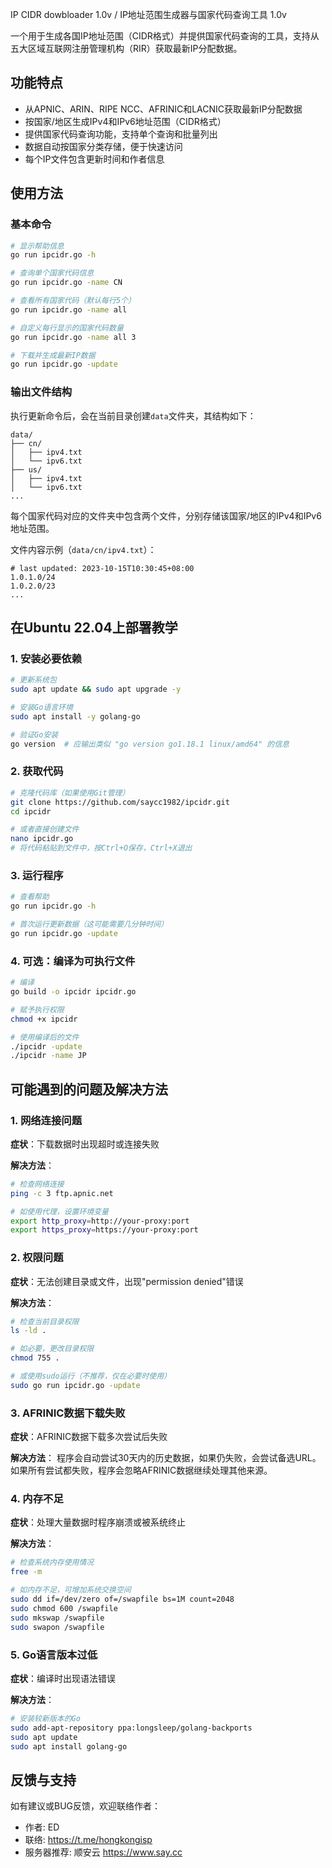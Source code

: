 IP CIDR dowbloader 1.0v / IP地址范围生成器与国家代码查询工具 1.0v

一个用于生成各国IP地址范围（CIDR格式）并提供国家代码查询的工具，支持从五大区域互联网注册管理机构（RIR）获取最新IP分配数据。

## 功能特点

- 从APNIC、ARIN、RIPE NCC、AFRINIC和LACNIC获取最新IP分配数据
- 按国家/地区生成IPv4和IPv6地址范围（CIDR格式）
- 提供国家代码查询功能，支持单个查询和批量列出
- 数据自动按国家分类存储，便于快速访问
- 每个IP文件包含更新时间和作者信息

## 使用方法

### 基本命令

```bash
# 显示帮助信息
go run ipcidr.go -h

# 查询单个国家代码信息
go run ipcidr.go -name CN

# 查看所有国家代码（默认每行5个）
go run ipcidr.go -name all

# 自定义每行显示的国家代码数量
go run ipcidr.go -name all 3

# 下载并生成最新IP数据
go run ipcidr.go -update
```

### 输出文件结构

执行更新命令后，会在当前目录创建`data`文件夹，其结构如下：

```
data/
├── cn/
│   ├── ipv4.txt
│   └── ipv6.txt
├── us/
│   ├── ipv4.txt
│   └── ipv6.txt
...
```

每个国家代码对应的文件夹中包含两个文件，分别存储该国家/地区的IPv4和IPv6地址范围。

文件内容示例（`data/cn/ipv4.txt`）：
```
# last updated: 2023-10-15T10:30:45+08:00
1.0.1.0/24
1.0.2.0/23
...
```

## 在Ubuntu 22.04上部署教学

### 1. 安装必要依赖

```bash
# 更新系统包
sudo apt update && sudo apt upgrade -y

# 安装Go语言环境
sudo apt install -y golang-go

# 验证Go安装
go version  # 应输出类似 "go version go1.18.1 linux/amd64" 的信息
```

### 2. 获取代码

```bash
# 克隆代码库（如果使用Git管理）
git clone https://github.com/saycc1982/ipcidr.git
cd ipcidr

# 或者直接创建文件
nano ipcidr.go
# 将代码粘贴到文件中，按Ctrl+O保存，Ctrl+X退出
```

### 3. 运行程序

```bash
# 查看帮助
go run ipcidr.go -h

# 首次运行更新数据（这可能需要几分钟时间）
go run ipcidr.go -update
```

### 4. 可选：编译为可执行文件

```bash
# 编译
go build -o ipcidr ipcidr.go

# 赋予执行权限
chmod +x ipcidr

# 使用编译后的文件
./ipcidr -update
./ipcidr -name JP
```

## 可能遇到的问题及解决方法

### 1. 网络连接问题

**症状**：下载数据时出现超时或连接失败

**解决方法**：
```bash
# 检查网络连接
ping -c 3 ftp.apnic.net

# 如使用代理，设置环境变量
export http_proxy=http://your-proxy:port
export https_proxy=https://your-proxy:port
```

### 2. 权限问题

**症状**：无法创建目录或文件，出现"permission denied"错误

**解决方法**：
```bash
# 检查当前目录权限
ls -ld .

# 如必要，更改目录权限
chmod 755 .

# 或使用sudo运行（不推荐，仅在必要时使用）
sudo go run ipcidr.go -update
```

### 3. AFRINIC数据下载失败

**症状**：AFRINIC数据下载多次尝试后失败

**解决方法**：
程序会自动尝试30天内的历史数据，如果仍失败，会尝试备选URL。如果所有尝试都失败，程序会忽略AFRINIC数据继续处理其他来源。

### 4. 内存不足

**症状**：处理大量数据时程序崩溃或被系统终止

**解决方法**：
```bash
# 检查系统内存使用情况
free -m

# 如内存不足，可增加系统交换空间
sudo dd if=/dev/zero of=/swapfile bs=1M count=2048
sudo chmod 600 /swapfile
sudo mkswap /swapfile
sudo swapon /swapfile
```

### 5. Go语言版本过低

**症状**：编译时出现语法错误

**解决方法**：
```bash
# 安装较新版本的Go
sudo add-apt-repository ppa:longsleep/golang-backports
sudo apt update
sudo apt install golang-go
```

## 反馈与支持

如有建议或BUG反馈，欢迎联络作者：
- 作者: ED
- 联络: https://t.me/hongkongisp
- 服务器推荐: 顺安云 https://www.say.cc
